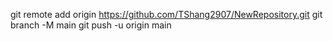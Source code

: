 git remote add origin https://github.com/TShang2907/NewRepository.git
git branch -M main
git push -u origin main
